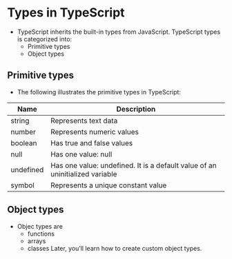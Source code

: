 # Types in TypeScript
- TypeScript inherits the built-in types from JavaScript. TypeScript types is categorized into:
  - Primitive types
  - Object types
  
## Primitive types
- The following illustrates the primitive types in TypeScript:

| Name      | Description |
| --------- | -------- |
| string    | Represents text data |
| number    | Represents numeric values |
| boolean   | Has true and false values |
| null      | Has one value: null |
| undefined | Has one value: undefined. It is a default value of an uninitialized variable |
| symbol    | Represents a unique constant value |

## Object types
- Objec types are 
  - functions
  - arrays
  - classes
Later, you’ll learn how to create custom object types.
